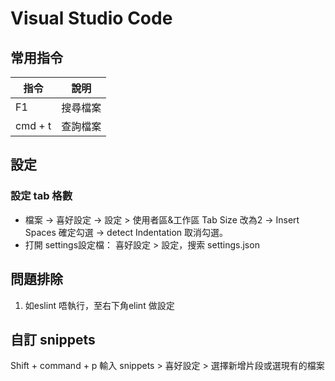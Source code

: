 # Visual Studio Code

## 常用指令

|  指令   | 說明
|  ----  | ----  |
| F1 | 搜尋檔案 |
| cmd + t | 查詢檔案 |

## 設定

### 設定 tab 格數

- 檔案 -> 喜好設定 -> 設定 > 使用者區&工作區 Tab Size 改為2 -> Insert Spaces 確定勾選 -> detect Indentation 取消勾選。
- 打開 settings設定檔： 喜好設定 > 設定，搜索 settings.json

## 問題排除

1. 如eslint 唔執行，至右下角elint 做設定

## 自訂 snippets
Shift + command + p
輸入 snippets > 喜好設定 > 選擇新增片段或選現有的檔案
